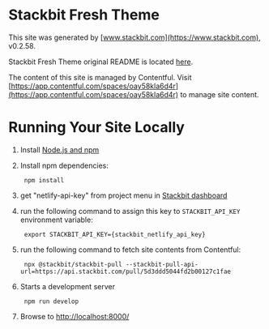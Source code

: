 # Stackbit Fresh Theme

This site was generated by [www.stackbit.com](https://www.stackbit.com), v0.2.58.

Stackbit Fresh Theme original README is located [here](./README.theme.md).

The content of this site is managed by Contentful. Visit [https://app.contentful.com/spaces/oay58kla6d4r](https://app.contentful.com/spaces/oay58kla6d4r) to manage site content.

# Running Your Site Locally

1. Install [Node.js and npm](https://nodejs.org/en/)

1. Install npm dependencies:

        npm install

1. get "netlify-api-key" from project menu in [Stackbit dashboard](https://app.stackbit.com/dashboard)

1. run the following command to assign this key to `STACKBIT_API_KEY` environment variable:

        export STACKBIT_API_KEY={stackbit_netlify_api_key}

1. run the following command to fetch site contents from Contentful:

        npx @stackbit/stackbit-pull --stackbit-pull-api-url=https://api.stackbit.com/pull/5d3ddd5044fd2b00127c1fae

1. Starts a development server

        npm run develop

1. Browse to [http://localhost:8000/](http://localhost:8000/)

